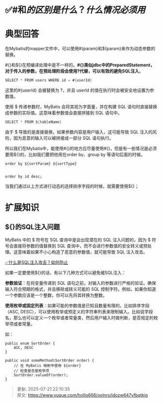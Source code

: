 # ✅#和$的区别是什么？什么情况必须用$

# 典型回答


在Mybatis的mapper文件中，可以使用#{param}和${param}来作为动态参数的替换。



#{}和${}在预编译处理中是不一样的。**#{}类似jdbc中的PreparedStatement，对于传入的参数，在预处理阶段会使用?代替，可以有效的避免SQL注入**。



```java
SELECT * FROM users WHERE id = #{userId}
```



这里的#{userId} 会被替换为 ?，并且 userId 的值在执行时会被安全地设置为参数值。



使用 $ 传递参数时，MyBatis 会将其视为字面量，并在构建 SQL 语句时直接替换成参数的实际值。这意味着参数值会直接拼接到 SQL 语句中。



```java
SELECT * FROM ${tableName}
```



由于 $ 导致的是直接替换，如果参数内容是用户输入，这可能导致 SQL 注入的风险，因为恶意的输入可以被拼接成一部分 SQL 语句执行。



所以我们在Mybatis中，能使用#{}的地方应尽量使用#{}，但是有一些情况是必须要用${}的，比如我们要把他用在order by、group by 等语句后面的时候。



```plain
order by ${sortParam} ${sortType} 


order by id desc;
```



当我们通过以上方式进行动态的选择排序字段的时候，就需要使用${}；



# 扩展知识


## ${}的SQL注入问题


MyBatis 中的 $ 符号在 SQL 查询中是会出现潜在的 SQL 注入问题的，因为 $ 符号会直接将参数的值替换到 SQL 查询中，而不会进行参数值的安全转义或预处理。这意味着如果不小心构造了恶意的参数值，就可能导致 SQL 注入攻击。



[✅什么是SQL注入攻击？如何防止](https://www.yuque.com/hollis666/oolnrs/ez6yovxnwvf87xyr)



如果一定要使用${}的话，有以下几种方式可以避免被SQL注入：



**参数验证**<font style="color:rgb(15, 15, 15);">：</font>在将变量传递到 SQL 语句之前，对输入的参数进行严格的验证。确保输入符合预期的格式，并且移除或转义可能的 SQL 控制字符。例如，如果你知道一个参数应该是一个整数，你可以先将其转换为整数。



**使用枚举或固定列表**：如果可能的参数值是已知且数量有限的，比如排序字段（ASC, DESC），可以使用枚举或预定义的字符串列表来限制输入。比如说字段名，那么也可以定义一个枚举或者常量类，然后用户输入时做判断，是否规定的枚举项或者常量。



如：

```plain
public enum SortOrder {
    ASC, DESC
}

public void someMethod(SortOrder order) {
    // 在 MyBatis 映射中使用 ${order}
    // 检查是否是枚举项
    SortOrder.valueOf(order);
}
```



> 更新: 2025-07-21 22:10:35  
> 原文: <https://www.yuque.com/hollis666/oolnrs/idozw647yfbqtkig>